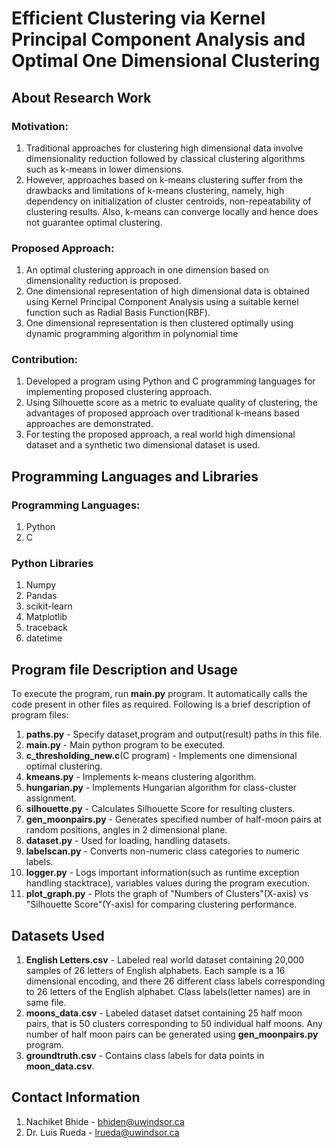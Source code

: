# Efficient Clustering via Kernel Principal Component Analysis and Optimal One Dimensional Clustering


## About Research Work

### Motivation:

  1. Traditional approaches for clustering high dimensional data involve dimensionality reduction followed by classical clustering algorithms such as k-means in             lower dimensions.
  2. However, approaches based on k-means clustering suffer from the drawbacks and limitations of k-means clustering, namely, high dependency on initialization of cluster centroids, non-repeatability of clustering results. Also, k-means can converge locally and hence does not guarantee optimal clustering.


### Proposed Approach:

1. An optimal clustering approach in one dimension based on dimensionality reduction is proposed.
2. One dimensional representation of high dimensional data is obtained using Kernel Principal Component Analysis using a suitable kernel function such as Radial Basis Function(RBF).
3. One dimensional representation is then clustered optimally using dynamic programming algorithm in polynomial time


### Contribution:

1. Developed a program using Python and C programming languages for implementing proposed clustering approach.
2. Using Silhouette score as a metric to evaluate quality of clustering, the advantages of proposed approach over traditional k-means based approaches are demonstrated.
3. For testing the proposed approach, a real world high dimensional dataset and a synthetic two dimensional dataset is used.


## Programming Languages and Libraries

### Programming Languages:

  1. Python
  2. C
  
 
### Python Libraries

  1. Numpy
  2. Pandas
  3. scikit-learn
  4. Matplotlib
  5. traceback
  6. datetime



## Program file Description and Usage

To execute the program, run **main.py** program. It automatically calls the code present in other files as required. Following is a brief description of program files:

  1. **paths.py** - Specify dataset,program and output(result) paths in this file.
  2. **main.py** - Main python program to be executed.
  3. **c_thresholding_new.c**(C program) - Implements one dimensional optimal clustering.
  4. **kmeans.py** - Implements k-means clustering algorithm.
  5. **hungarian.py** - Implements Hungarian algorithm for class-cluster assignment. 
  6. **silhouette.py** - Calculates Silhouette Score for resulting clusters. 
  7. **gen_moonpairs.py** - Generates specified number of half-moon pairs at random positions, angles in 2 dimensional plane.
  8. **dataset.py** - Used for loading, handling datasets.
  9. **labelscan.py** - Converts non-numeric class categories to numeric labels.
  10. **logger.py** - Logs important information(such as runtime exception handling stacktrace), variables values during the program execution.   
  11. **plot_graph.py** - Plots the graph of "Numbers of Clusters"(X-axis) vs "Silhouette Score"(Y-axis) for comparing clustering performance.
  

## Datasets Used

1. **English Letters.csv** - Labeled real world dataset containing 20,000 samples of 26 letters of English alphabets. Each sample is a 16 dimensional                                          encoding, and there 26 different class labels corresponding to 26 letters of the English alphabet. Class labels(letter names) are in                              same file. 
2. **moons_data.csv** -      Labeled dataset datset containing 25 half moon pairs, that is 50 clusters corresponding to 50 individual half moons. Any number of                                half moon pairs can be generated using **gen_moonpairs.py** program.
3. **groundtruth.csv** -     Contains class labels for data points in **moon_data.csv**.  


## Contact Information

1. Nachiket Bhide - bhiden@uwindsor.ca
2. Dr. Luis Rueda - lrueda@uwindsor.ca
